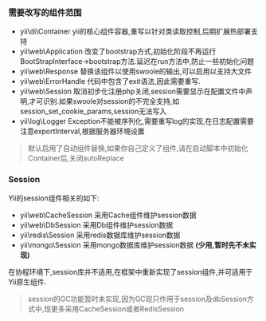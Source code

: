 ### 需要改写的组件范围
* yii\di\Container yii的核心组件容器,重写以针对类读取控制,后期扩展热部署支持
* yii\web\Application 改变了bootstrap方式,初始化阶段不再运行BootStrapInterface->bootstrap方法.延迟在run方法中,防止一些初始化问题
* yii\web\Response 替换该组件以使用swoole的输出,可以启用以支持大文件
* yii\web\ErrorHandle 代码中包含了exit语法,因此需要重写.
* yii\web\Session 取消初步化注册php关闭,session需要显示在配置文件中声明,才可识别.如果swoole对session的不完全支持,如session_set_cookie_params,session无法写入
* yii\log\Logger Exception不能被序列化,需要重写log的实现,在日志配置需要注意exportInterval,根据服务器环境设置

> 默认启用了自动组件替换,如果你自己定义了组件,请在启动脚本中初始化Container后,关闭autoReplace

### Session

Yii的session组件相关的如下:

- yii\web\CacheSession 采用Cache组件维护session数据
- yii\web\DbSession 采用Db组件维护session数据
- yii\redis\Session 采用redis数据库维护session数据
- yii\mongo\Session 采用mongo数据库维护session数据 **(少用,暂时先不未实现)**

在协程环境下,session库并不适用,在框架中重新实现了session组件,并可适用于Yii原生组件.
> session的GC功能暂时未实现,因为GC现只作用于session及dbSession方式中,现更多采用CacheSession或者RedisSession

